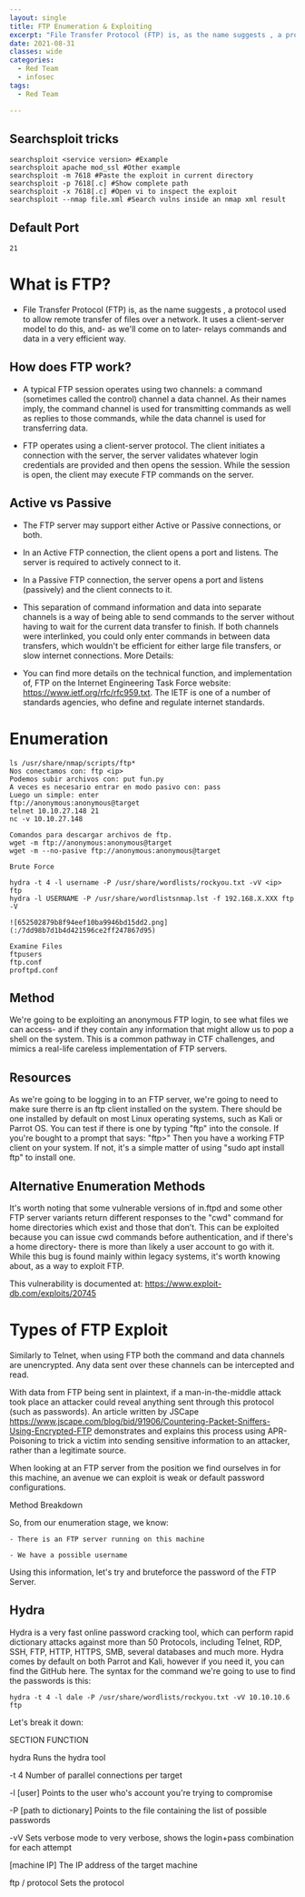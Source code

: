 ```yaml
---
layout: single
title: FTP Enumeration & Exploiting
excerpt: "File Transfer Protocol (FTP) is, as the name suggests , a protocol used to allow remote transfer of files over a network. It uses a client-server model to do this, and- as we'll come on to later- relays commands and data in a very efficient way."
date: 2021-08-31
classes: wide
categories:
  - Red Team
  - infosec
tags:
  - Red Team

---
```


## Searchsploit tricks

```
searchsploit <service version> #Example
searchsploit apache mod_ssl #Other example
searchsploit -m 7618 #Paste the exploit in current directory
searchsploit -p 7618[.c] #Show complete path
searchsploit -x 7618[.c] #Open vi to inspect the exploit
searchsploit --nmap file.xml #Search vulns inside an nmap xml result
```

## Default Port

```
21
```

# What is FTP?

- File Transfer Protocol (FTP) is, as the name suggests , a protocol used to allow remote transfer of files over a network. It uses a client-server model to do this, and- as we'll come on to later- relays commands and data in a very efficient way.

## How does FTP work?

- A typical FTP session operates using two channels:
a command (sometimes called the control) channel
a data channel.
As their names imply, the command channel is used for transmitting commands as well as replies to those commands, while the data channel is used for transferring data.

- FTP operates using a client-server protocol. The client initiates a connection with the server, the server validates whatever login credentials are provided and then opens the session. While the session is open, the client may execute FTP commands on the server.

## Active vs Passive

- The FTP server may support either Active or Passive connections, or both. 

- In an Active FTP connection, the client opens a port and listens. The server is required to actively connect to it. 
- In a Passive FTP connection, the server opens a port and listens (passively) and the client connects to it. 
- This separation of command information and data into separate channels is a way of being able to send commands to the server without having to wait for the current data transfer to finish. If both channels were interlinked, you could only enter commands in between data transfers, which wouldn't be efficient for either large file transfers, or slow internet connections.
More Details:

- You can find more details on the technical function, and implementation of, FTP on the Internet Engineering Task Force website: https://www.ietf.org/rfc/rfc959.txt. The IETF is one of a number of standards agencies, who define and regulate internet standards.

# Enumeration
```
ls /usr/share/nmap/scripts/ftp*
Nos conectamos con: ftp <ip>
Podemos subir archivos con: put fun.py
A veces es necesario entrar en modo pasivo con: pass
Luego un simple: enter
ftp://anonymous:anonymous@target
telnet 10.10.27.148 21
nc -v 10.10.27.148

Comandos para descargar archivos de ftp.
wget -m ftp://anonymous:anonymous@target
wget -m --no-pasive ftp://anonymous:anonymous@target

Brute Force

hydra -t 4 -l username -P /usr/share/wordlists/rockyou.txt -vV <ip> ftp
hydra -l USERNAME -P /usr/share/wordlistsnmap.lst -f 192.168.X.XXX ftp -V

![652502879b8f94eef10ba9946bd15dd2.png](:/7dd98b7d1b4d421596ce2ff247867d95)

Examine Files
ftpusers
ftp.conf
proftpd.conf
```


## Method

We're going to be exploiting an anonymous FTP login, to see what files we can access- and if they contain any information that might allow us to pop a shell on the system. This is a common pathway in CTF challenges, and mimics a real-life careless implementation of FTP servers.

## Resources

As we're going to be logging in to an FTP server, we're going to need to make sure therre is an ftp client installed on the system. There should be one installed by default on most Linux operating systems, such as Kali or Parrot OS. You can test if there is one by typing "ftp" into the console. If you're bought to a prompt that says: "ftp>" Then you have a working FTP client on your system. If not, it's a simple matter of using "sudo apt install ftp" to install one.

## Alternative Enumeration Methods

It's worth noting  that some vulnerable versions of in.ftpd and some other FTP server variants return different responses to the "cwd" command for home directories which exist and those that don’t. This can be exploited because you can issue cwd commands before authentication, and if there's a home directory- there is more than likely a user account to go with it. While this bug is found mainly within legacy systems, it's worth knowing about, as a way to exploit FTP.

This vulnerability is documented at: https://www.exploit-db.com/exploits/20745 


# Types of FTP Exploit

Similarly to Telnet, when using FTP both the command and data channels are unencrypted. Any data sent over these channels can be intercepted and read.

With data from FTP being sent in plaintext, if a man-in-the-middle attack took place an attacker could reveal anything sent through this protocol (such as passwords). An article written by JSCape https://www.jscape.com/blog/bid/91906/Countering-Packet-Sniffers-Using-Encrypted-FTP  demonstrates and explains this process using APR-Poisoning to trick a victim into sending sensitive information to an attacker, rather than a legitimate source.

When looking at an FTP server from the position we find ourselves in for this machine, an avenue we can exploit is weak or default password configurations.

Method Breakdown

So, from our enumeration stage, we know:

    - There is an FTP server running on this machine

    - We have a possible username

Using this information, let's try and bruteforce the password of the FTP Server.

## Hydra

Hydra is a very fast online password cracking tool, which can perform rapid dictionary attacks against more than 50 Protocols, including Telnet, RDP, SSH, FTP, HTTP, HTTPS, SMB, several databases and much more. Hydra comes by default on both Parrot and Kali, however if you need it, you can find the GitHub here.
The syntax for the command we're going to use to find the passwords is this:

```
hydra -t 4 -l dale -P /usr/share/wordlists/rockyou.txt -vV 10.10.10.6 ftp
```
Let's break it down:

SECTION             FUNCTION

hydra                   Runs the hydra tool

-t 4                    Number of parallel connections per target

-l [user]               Points to the user who's account you're trying to compromise

-P [path to dictionary] Points to the file containing the list of possible passwords

-vV                     Sets verbose mode to very verbose, shows the login+pass combination for each attempt

[machine IP]            The IP address of the target machine

ftp / protocol          Sets the protocol
